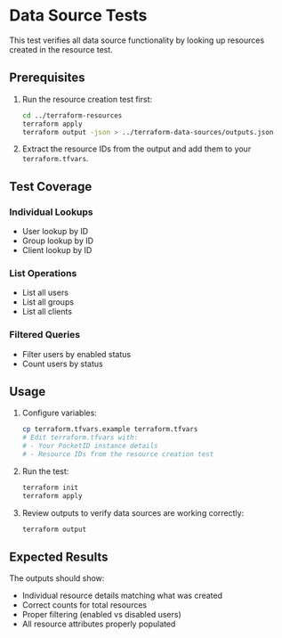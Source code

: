 # Data Source Tests

This test verifies all data source functionality by looking up resources created in the resource test.

## Prerequisites

1. Run the resource creation test first:

   ```bash
   cd ../terraform-resources
   terraform apply
   terraform output -json > ../terraform-data-sources/outputs.json
   ```

2. Extract the resource IDs from the output and add them to your `terraform.tfvars`.

## Test Coverage

### Individual Lookups

- User lookup by ID
- Group lookup by ID
- Client lookup by ID

### List Operations

- List all users
- List all groups
- List all clients

### Filtered Queries

- Filter users by enabled status
- Count users by status

## Usage

1. Configure variables:

   ```bash
   cp terraform.tfvars.example terraform.tfvars
   # Edit terraform.tfvars with:
   # - Your PocketID instance details
   # - Resource IDs from the resource creation test
   ```

2. Run the test:

   ```bash
   terraform init
   terraform apply
   ```

3. Review outputs to verify data sources are working correctly:

   ```bash
   terraform output
   ```

## Expected Results

The outputs should show:

- Individual resource details matching what was created
- Correct counts for total resources
- Proper filtering (enabled vs disabled users)
- All resource attributes properly populated

